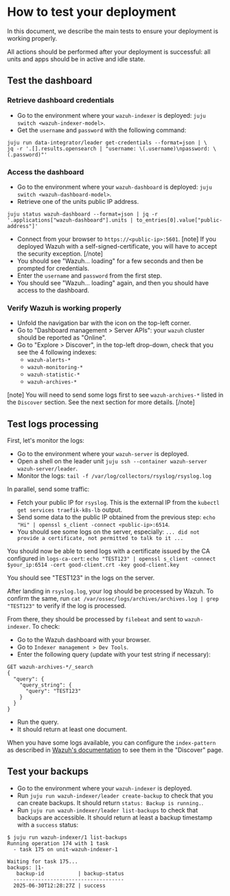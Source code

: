 # How to test your deployment

In this document, we describe the main tests to ensure your deployment is working properly.

All actions should be performed after your deployment is successful: all units and apps should be in active and idle state.

## Test the dashboard

### Retrieve dashboard credentials

- Go to the environment where your `wazuh-indexer` is deployed: `juju switch <wazuh-indexer-model>`.
- Get the `username` and `password` with the following command:

```shell
juju run data-integrator/leader get-credentials --format=json | \
jq -r '.[].results.opensearch | "username: \(.username)\npassword: \(.password)"'
```

### Access the dashboard

- Go to the environment where your `wazuh-dashboard` is deployed: `juju switch <wazuh-dashboard-model>`.
- Retrieve one of the units public IP address.

```
juju status wazuh-dashboard --format=json | jq -r '.applications["wazuh-dashboard"].units | to_entries[0].value["public-address"]'
```

- Connect from your browser to `https://<public-ip>:5601`.
[note]
If you deployed Wazuh with a self-signed-certificate, you will have to accept the security exception.
[/note]
- You should see "Wazuh... loading" for a few seconds and then be prompted for credentials.
- Enter the `username` and `password` from the first step.
- You should see "Wazuh... loading" again, and then you should have access to the dashboard.

### Verify Wazuh is working properly

- Unfold the navigation bar with the icon on the top-left corner.
- Go to "Dashboard management > Server APIs": your `wazuh` cluster should be reported as "Online".
- Go to "Explore > Discover", in the top-left drop-down, check that you see the 4 following indexes:
  - `wazuh-alerts-*`
  - `wazuh-monitoring-*`
  - `wazuh-statistic-*`
  - `wazuh-archives-*` 
  
[note]
You will need to send some logs first to see `wazuh-archives-*` listed in the `Discover` section. See the next section for more details.
[/note]

## Test logs processing

First, let's monitor the logs:

- Go to the environment where your `wazuh-server` is deployed.
- Open a shell on the leader unit `juju ssh --container wazuh-server wazuh-server/leader`.
- Monitor the logs: `tail -f /var/log/collectors/rsyslog/rsyslog.log`

In parallel, send some traffic:

- Fetch your public IP for `rsyslog`. This is the external IP from the `kubectl get services traefik-k8s-lb` output.
- Send some data to the public IP obtained from the previous step: `echo "Hi" | openssl s_client -connect <public-ip>:6514`.
- You should see some logs on the server, especially: `... did not provide a certificate, not permitted to talk to it ...`

You should now be able to send logs with a certificate issued by the CA configured in `logs-ca-cert`:
`echo "TEST123" | openssl s_client -connect $your_ip:6514 -cert good-client.crt -key good-client.key`

You should see "TEST123" in the logs on the server.

After landing in `rsyslog.log`, your log should be processed by Wazuh. To confirm the same, run `cat /var/ossec/logs/archives/archives.log | grep "TEST123"` to verify if the log is processed.

From there, they should be processed by `filebeat` and sent to `wazuh-indexer`. To check:

- Go to the Wazuh dashboard with your browser.
- Go to `Indexer management > Dev Tools`.
- Enter the following query (update with your test string if necessary): 

```
GET wazuh-archives-*/_search
{
  "query": {
    "query_string": {
      "query": "TEST123"
    }
  }
}
```

- Run the query.
- It should return at least one document.

When you have some logs available, you can configure the `index-pattern` as described in [Wazuh's documentation](https://documentation.wazuh.com/current/user-manual/wazuh-indexer/wazuh-indexer-indices.html#the-wazuharchives-indices) to see them in the "Discover" page.

## Test your backups

- Go to the environment where your `wazuh-indexer` is deployed.
- Run `juju run wazuh-indexer/leader create-backup` to check that you can create backups. It should return `status: Backup is running.`.
- Run `juju run wazuh-indexer/leader list-backups` to check that backups are accessible. It should return at least a backup timestamp with a `success` status:

```text
$ juju run wazuh-indexer/1 list-backups
Running operation 174 with 1 task
  - task 175 on unit-wazuh-indexer-1

Waiting for task 175...
backups: |1-
   backup-id           | backup-status
  ------------------------------------
  2025-06-30T12:28:27Z | success
```

